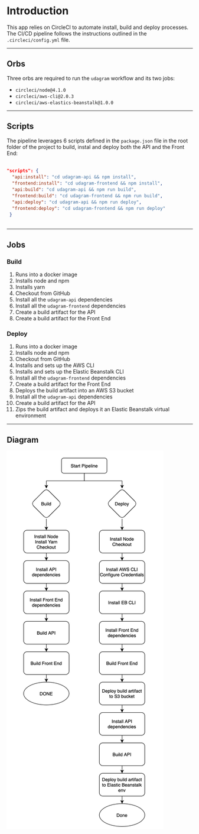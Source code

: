 # Introduction

This app relies on CircleCI to automate install, build and deploy processes. The CI/CD pipeline follows the instructions outlined in the `.circleci/config.yml` file.

---
## Orbs

Three orbs are required to run the `udagram` workflow and its two jobs:
* `circleci/node@4.1.0`
* `circleci/aws-cli@2.0.3`
* `circleci/aws-elastics-beanstalk@1.0.0`

---
## Scripts

The pipeline leverages 6 scripts defined in the `package.json` file in the root folder of the project to build, instal and deploy both the API and the Front End:
```json

"scripts": {
  "api:install": "cd udagram-api && npm install",
  "frontend:install": "cd udagram-frontend && npm install",
  "api:build": "cd udagram-api && npm run build",
  "frontend:build": "cd udagram-frontend && npm run build",
  "api:deploy": "cd udagram-api && npm run deploy",
  "frontend:deploy": "cd udagram-frontend && npm run deploy"
 }
 
```

---
## Jobs

### Build

1. Runs into a docker image
2. Installs node and npm
3. Installs yarn
4. Checkout from GitHub
5. Install all the `udagram-api` dependencies
6. Install all the `udagram-frontend` dependencies
7. Create a build artifact for the API
8. Create a build artifact for the Front End

### Deploy

1. Runs into a docker image
2. Installs node and npm
3. Checkout from GitHub
4. Installs and sets up the AWS CLI
5. Installs and sets up the Elastic Beanstalk CLI
6. Install all the `udagram-frontend` dependencies
7. Create a build artifact for the Front End
8. Deploys the build artifact into an AWS S3 bucket
9. Install all the `udagram-api` dependencies
10. Create a build artifact for the API
11. Zips the build artifact and deploys it an Elastic Beanstalk virtual environment

---
## Diagram

![Pipeline Diagram](https://github.com/AsmaaHosny7/Udacticy-udagram/blob/main/screenshots/Udagram_Pipeline_Diagram.png?raw=true)
